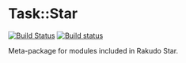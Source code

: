 # Task::Star

[![Build Status](https://travis-ci.org/tadzik/Task-Star.png)](https://travis-ci.org/tadzik/Task-Star) [![Build status](https://ci.appveyor.com/api/projects/status/github/tadzik/Task-Star?svg=true)](https://ci.appveyor.com/project/tadzik/Task-Star/branch/master)

Meta-package for modules included in Rakudo Star.

